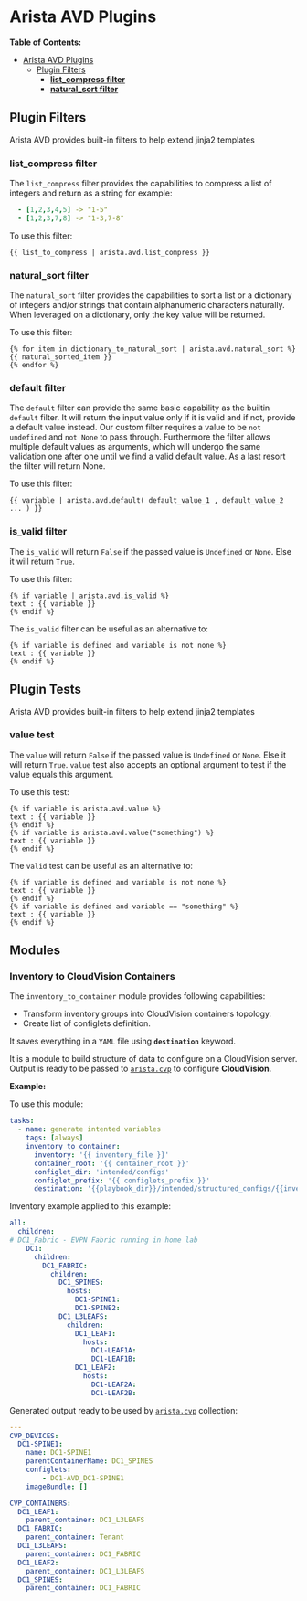 # Arista AVD Plugins

**Table of Contents:**

- [Arista AVD Plugins](#arista-avd-plugins)
  - [Plugin Filters](#plugin-filters)
    - [**list_compress filter**](#listcompress-filter)
    - [**natural_sort filter**](#naturalsort-filter)

## Plugin Filters

Arista AVD provides built-in filters to help extend jinja2 templates

### **list_compress filter**

The `list_compress` filter provides the capabilities to compress a list of integers and return as a string for example:

```yaml
  - [1,2,3,4,5] -> "1-5"
  - [1,2,3,7,8] -> "1-3,7-8"
```

To use this filter:

```jinja
{{ list_to_compress | arista.avd.list_compress }}
```

### **natural_sort filter**

The `natural_sort` filter provides the capabilities to sort a list or a dictionary of integers and/or strings that contain alphanumeric characters naturally. When leveraged on a dictionary, only the key value will be returned.

To use this filter:

```jinja
{% for item in dictionary_to_natural_sort | arista.avd.natural_sort %}
{{ natural_sorted_item }}
{% endfor %}
```

### **default filter**

The `default` filter can provide the same basic capability as the builtin `default` filter. It will return the input value only if it is valid and if not, provide a default value instead. Our custom filter requires a value to be `not undefined` and `not None` to pass through.
Furthermore the filter allows multiple default values as arguments, which will undergo the same validation one after one until we find a valid default value.
As a last resort the filter will return None.

To use this filter:

```jinja
{{ variable | arista.avd.default( default_value_1 , default_value_2 ... ) }}
```

### **is_valid filter**

The `is_valid` will return `False` if the passed value is `Undefined` or `None`. Else it will return `True`.

To use this filter:

```jinja
{% if variable | arista.avd.is_valid %}
text : {{ variable }}
{% endif %}
```

The `is_valid` filter can be useful as an alternative to:

```jinja
{% if variable is defined and variable is not none %}
text : {{ variable }}
{% endif %}
```

## Plugin Tests

Arista AVD provides built-in filters to help extend jinja2 templates

### **value test**

The `value` will return `False` if the passed value is `Undefined` or `None`. Else it will return `True`.
`value` test also accepts an optional argument to test if the value equals this argument.

To use this test:

```jinja
{% if variable is arista.avd.value %}
text : {{ variable }}
{% endif %}
{% if variable is arista.avd.value("something") %}
text : {{ variable }}
{% endif %}
```

The `valid` test can be useful as an alternative to:

```jinja
{% if variable is defined and variable is not none %}
text : {{ variable }}
{% endif %}
{% if variable is defined and variable == "something" %}
text : {{ variable }}
{% endif %}
```
## Modules

### **Inventory to CloudVision Containers**

The `inventory_to_container` module provides following capabilities:
- Transform inventory groups into CloudVision containers topology.
- Create list of configlets definition.

It saves everything in a `YAML` file using **`destination`** keyword.

It is a module to build structure of data to configure on a CloudVision server. Output is ready to be passed to [`arista.cvp`](https://github.com/aristanetworks/ansible-cvp/) to configure **CloudVision**.

**Example:**

To use this module:

```yaml
tasks:
  - name: generate intented variables
    tags: [always]
    inventory_to_container:
      inventory: '{{ inventory_file }}'
      container_root: '{{ container_root }}'
      configlet_dir: 'intended/configs'
      configlet_prefix: '{{ configlets_prefix }}'
      destination: '{{playbook_dir}}/intended/structured_configs/{{inventory_hostname}}.yml'
```

Inventory example applied to this example:

```yaml
all:
  children:
# DC1_Fabric - EVPN Fabric running in home lab
    DC1:
      children:
        DC1_FABRIC:
          children:
            DC1_SPINES:
              hosts:
                DC1-SPINE1:
                DC1-SPINE2:
            DC1_L3LEAFS:
              children:
                DC1_LEAF1:
                  hosts:
                    DC1-LEAF1A:
                    DC1-LEAF1B:
                DC1_LEAF2:
                  hosts:
                    DC1-LEAF2A:
                    DC1-LEAF2B:
```

Generated output ready to be used by [`arista.cvp`](https://github.com/aristanetworks/ansible-cvp/) collection:

```yaml
---
CVP_DEVICES:
  DC1-SPINE1:
    name: DC1-SPINE1
    parentContainerName: DC1_SPINES
    configlets:
        - DC1-AVD_DC1-SPINE1
    imageBundle: []

CVP_CONTAINERS:
  DC1_LEAF1:
    parent_container: DC1_L3LEAFS
  DC1_FABRIC:
    parent_container: Tenant
  DC1_L3LEAFS:
    parent_container: DC1_FABRIC
  DC1_LEAF2:
    parent_container: DC1_L3LEAFS
  DC1_SPINES:
    parent_container: DC1_FABRIC
```
